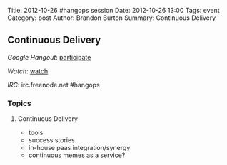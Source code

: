 Title: 2012-10-26 #hangops session
Date: 2012-10-26 13:00
Tags: event
Category: post
Author: Brandon Burton
Summary: Continuous Delivery

## Continuous Delivery

_Google Hangout_: [participate](https://plus.google.com/hangouts/_/c6563543acfe2b99550d62b0ed0bd2c9d7f874b7?authuser=0&hl=en-GB)

_Watch_: [watch](http://youtu.be/ctkQ1Au5lp4)

_IRC_: irc.freenode.net #hangops

### Topics
1. Continuous Delivery

    - tools
    - success stories
    - in-house paas integration/synergy
    - continuous memes as a service?
